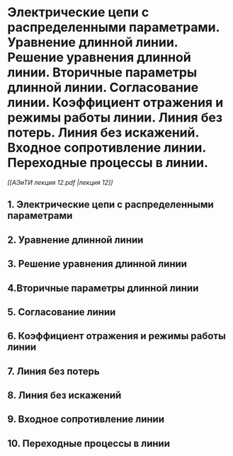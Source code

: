 # Электрические цепи с распределенными параметрами. Уравнение длинной линии. Решение уравнения длинной линии. Вторичные параметры длинной линии. Согласование линии. Коэффициент отражения и режимы работы линии. Линия без потерь. Линия без искажений. Входное сопротивление линии. Переходные процессы в линии.
*[[АЭиТИ лекция 12.pdf |лекция 12]]*
## 1. Электрические цепи с распределенными параметрами

## 2. Уравнение длинной линии

## 3. Решение уравнения длинной линии

## 4.Вторичные параметры длинной линии

## 5. Согласование линии

## 6. Коэффициент отражения и режимы работы линии

## 7. Линия без потерь

## 8. Линия без искажений

## 9. Входное сопротивление линии

## 10. Переходные процессы в линии